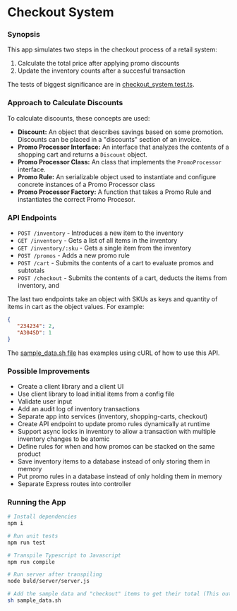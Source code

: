 # Checkout System #

### Synopsis ###
This app simulates two steps in the checkout process of a retail system:
 1. Calculate the total price after applying promo discounts 
 2. Update the inventory counts after a succesful transaction

 The tests of biggest significance are in [checkout_system.test.ts](/src/checkout/checkout_system.test.ts).

 ### Approach to Calculate Discounts ###
 To calculate discounts, these concepts are used:
 - **Discount:** An object that describes savings based on some promotion. Discounts can be placed in a "discounts" section of an invoice.
 - **Promo Processor Interface:** An interface that analyzes the contents of a shopping cart and returns a `Discount` object.
 - **Promo Processor Class:** An class that implements the `PromoProcessor` interface.
 - **Promo Rule:** An serializable object used to instantiate and configure concrete instances of a Promo Processor class
 - **Promo Processor Factory:** A function that takes a Promo Rule and instantiates the correct Promo Procesor.

### API Endpoints ###
 - `POST /inventory` - Introduces a new item to the inventory
 - `GET /inventory` - Gets a list of all items in the inventory
 - `GET /inventory/:sku` - Gets a single item from the inventory
 - `POST /promos` - Adds a new promo rule
 - `POST /cart` - Submits the contents of a cart to evaluate promos and subtotals
 - `POST /checkout` - Submits the contents of a cart, deducts the items from inventory, and 

 The last two endpoints take an object with SKUs as keys and quantity of items in cart as the object values. For example:
 ```json
{
	"234234": 2,
	"A304SD": 1 
}
 ```

 The [sample_data.sh file](/sample_data.sh) has examples using cURL of how to use this API.


### Possible Improvements ###
- Create a client library and a client UI
- Use client library to load initial items from a config file
- Validate user input
- Add an audit log of inventory transactions
- Separate app into services (inventory, shopping-carts, checkout)
- Create API endpoint to update promo rules dynamically at runtime
- Support async locks in inventory to allow a transaction with multiple inventory changes to be atomic
- Define rules for when and how promos can be stacked on the same product
- Save inventory items to a database instead of only storing them in memory
- Put promo rules in a database instead of only holding them in memory
- Separate Express routes into controller

### Running the App ###
```bash
# Install dependencies
npm i

# Run unit tests
npm run test

# Transpile Typescript to Javascript
npm run compile

# Run server after transpiling
node buld/server/server.js

# Add the sample data and "checkout" items to get their total (This output can be piped to JQ if installed)
sh sample_data.sh
```